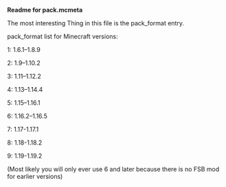 __Readme for pack.mcmeta__

The most interesting Thing in this file is the
pack_format entry.


pack_format list for Minecraft versions:

1: 1.6.1–1.8.9 

2: 1.9–1.10.2 

3: 1.11–1.12.2 

4: 1.13–1.14.4 

5: 1.15–1.16.1 

6: 1.16.2–1.16.5 

7: 1.17-1.17.1

8: 1.18-1.18.2

9: 1.19-1.19.2

(Most likely you will only ever use 6 and later because there is no FSB mod for earlier versions)
